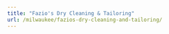 ```yaml
---
title: "Fazio's Dry Cleaning & Tailoring"
url: /milwaukee/fazios-dry-cleaning-and-tailoring/
---
```

